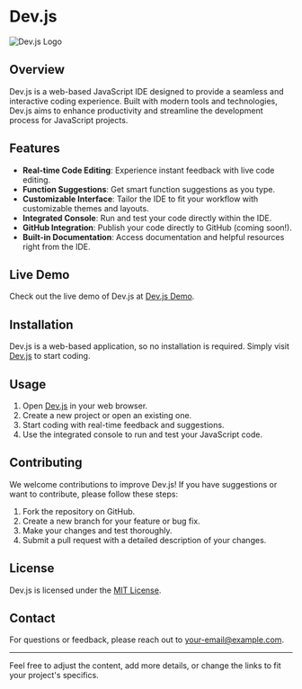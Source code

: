 
# Dev.js

![Dev.js Logo](https://lelbois.nekoweb.org/cdn/Screenshot%202024-07-21%2012.28.56%20PM.png)

## Overview

Dev.js is a web-based JavaScript IDE designed to provide a seamless and interactive coding experience. Built with modern tools and technologies, Dev.js aims to enhance productivity and streamline the development process for JavaScript projects.

## Features

- **Real-time Code Editing**: Experience instant feedback with live code editing.
- **Function Suggestions**: Get smart function suggestions as you type.
- **Customizable Interface**: Tailor the IDE to fit your workflow with customizable themes and layouts.
- **Integrated Console**: Run and test your code directly within the IDE.
- **GitHub Integration**: Publish your code directly to GitHub (coming soon!).
- **Built-in Documentation**: Access documentation and helpful resources right from the IDE.

## Live Demo

Check out the live demo of Dev.js at [Dev.js Demo](https://jside-ochre.vercel.app/).

## Installation

Dev.js is a web-based application, so no installation is required. Simply visit [Dev.js](https://jside-ochre.vercel.app/) to start coding.

## Usage

1. Open [Dev.js](https://jside-ochre.vercel.app/) in your web browser.
2. Create a new project or open an existing one.
3. Start coding with real-time feedback and suggestions.
4. Use the integrated console to run and test your JavaScript code.

## Contributing

We welcome contributions to improve Dev.js! If you have suggestions or want to contribute, please follow these steps:

1. Fork the repository on GitHub.
2. Create a new branch for your feature or bug fix.
3. Make your changes and test thoroughly.
4. Submit a pull request with a detailed description of your changes.

## License

Dev.js is licensed under the [MIT License](LICENSE).

## Contact

For questions or feedback, please reach out to [your-email@example.com](mailto:your-email@example.com).

---

Feel free to adjust the content, add more details, or change the links to fit your project's specifics.
